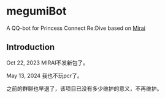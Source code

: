 # megumiBot

A QQ-bot for Princess Connect Re:Dive based on [Mirai](https://github.com/mamoe/mirai)

## Introduction

Oct 22, 2023 MIRAI不发新包了。

May 13, 2024 我也不玩pcr了。

之前的群聊也早退了，该项目已没有多少维护的意义，不再维护。
